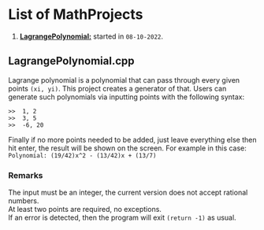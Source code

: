 # List of MathProjects

1. **[LagrangePolynomial:](#lagrangepolynomialcpp)** started in `08-10-2022`.

## LagrangePolynomial.cpp

Lagrange polynomial is a polynomial that can pass through every given points `(xi, yi)`.
This project creates a generator of that.
Users can generate such polynomials via inputting points with the following syntax:
```
>>  1, 2
>>  3, 5
>>  -6, 20
```
Finally if no more points needed to be added, just leave everything else then hit enter,
the result will be shown on the screen. For example in this case:  
`Polynomial: (19/42)x^2 - (13/42)x + (13/7)`

### Remarks

The input must be an integer, the current version does not accept rational numbers.  
At least two points are required, no exceptions.  
If an error is detected, then the program will exit `(return -1)` as usual.